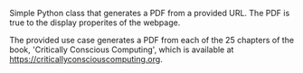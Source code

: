 Simple Python class that generates a PDF from a provided URL. The PDF is true to the display properites of the webpage. 

The provided use case generates a PDF from each of the 25 chapters of the book, 'Critically Conscious Computing', 
which is available at https://criticallyconsciouscomputing.org.
